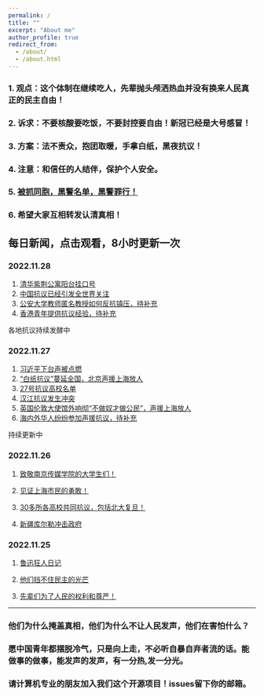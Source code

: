 ```yaml
---
permalink: /
title: ""
excerpt: "About me"
author_profile: true
redirect_from: 
  - /about/
  - /about.html
---
```



### 1. 观点：这个体制在继续吃人，先辈抛头颅洒热血并没有换来人民真正的民主自由！

### 2. 诉求：不要核酸要吃饭，不要封控要自由！新冠已经是大号感冒！

### 3. 方案：法不责众，抱团取暖，手拿白纸，黑夜抗议！

### 4. 注意：和信任的人结伴，保护个人安全。

### 5. [被抓同胞，黑警名单，黑警罪行！](https://lovechina-remembertruth.github.io/People/)

### 6. 希望大家互相转发认清真相！





## 每日新闻，点击观看，8小时更新一次

### 2022.11.28
1. [清华紫荆公寓阳台挂口号](https://lovechina-remembertruth.github.io/files/202211281.mp4)
2. [中国抗议已经引发全世界关注](https://lovechina-remembertruth.github.io/files/202211281.mp4)
3. [公安大学教师匿名教授如何反抗镇压，待补充]()
4. [香港青年提供抗议经验，待补充]()

各地抗议持续发酵中

### 2022.11.27

1. [习近平下台声被点燃](https://lovechina-remembertruth.github.io/files/202211281.mp4)
2. [“白纸抗议”蔓延全国，北京声援上海放人](https://lovechina-remembertruth.github.io/files/202211282.mp4)
3. [27号抗议高校名单](https://lovechina-remembertruth.github.io/files/202211282.mp4)
4. [汉江抗议发生冲突](https://lovechina-remembertruth.github.io/files/202211282.mp4)
5. [英国伦敦大使馆外响彻“不做奴才做公民”，声援上海放人](https://lovechina-remembertruth.github.io/files/202211282.mp4)
6. [海内外华人纷纷参加声援抗议，待补充]()

持续更新中


### 2022.11.26

1. [致敬南京传媒学院的大学生们！](https://lovechina-remembertruth.github.io/files/202211261.mp4)

2. [见证上海市民的勇敢！](https://lovechina-remembertruth.github.io/files/202211263.mp4)

3. [30多所各高校共同抗议，包括北大复旦！](https://lovechina-remembertruth.github.io/files/202211262.mp4)

4. [新疆库尔勒冲击政府](https://lovechina-remembertruth.github.io/files/202211264.mp4)


### 2022.11.25

1. [鲁迅狂人日记](https://lovechina-remembertruth.github.io/files/202211251.mp4)

2. [他们挡不住民主的光芒](https://lovechina-remembertruth.github.io/files/202211254.mp4)

3. [先辈们为了人民的权利和尊严！](https://lovechina-remembertruth.github.io/files/202211252.mp4)


------
### 他们为什么掩盖真相，他们为什么不让人民发声，他们在害怕什么？

### 愿中国青年都摆脱冷气，只是向上走，不必听自暴自弃者流的话。能做事的做事，能发声的发声，有一分热,发一分光。

### 请计算机专业的朋友加入我们这个开源项目！issues留下你的邮箱。


